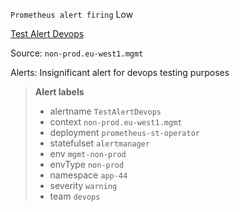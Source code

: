 `Prometheus alert firing` Low

[Test Alert Devops](https://app.robusta.dev/alerts?id=1234)

Source: `non-prod.eu-west1.mgmt`

Alerts: Insignificant alert for devops testing purposes

> **Alert labels**
> - alertname `TestAlertDevops`
> - context `non-prod.eu-west1.mgmt`
> - deployment `prometheus-st-operator`
> - statefulset `alertmanager`
> - env `mgmt-non-prod`
> - envType `non-prod`
> - namespace `app-44`
> - severity `warning`
> - team `devops`
